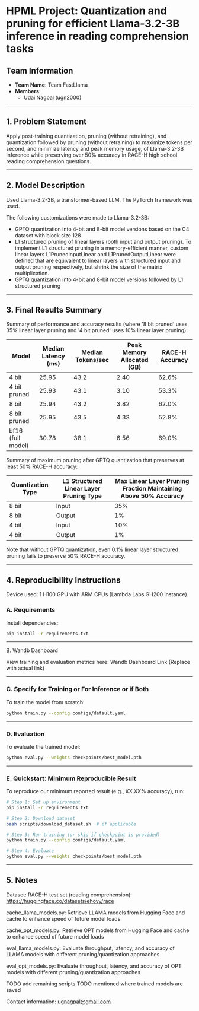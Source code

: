 # HPML Project: Quantization and pruning for efficient Llama-3.2-3B inference in reading comprehension tasks

## Team Information
- **Team Name**: Team FastLlama
- **Members**:
  - Udai Nagpal (ugn2000)

---

## 1. Problem Statement

Apply post-training quantization, pruning (without retraining), and quantization followed by pruning (without retraining) to maximize tokens per second, and minimize latency and peak memory usage, of Llama-3.2-3B inference while preserving over 50% accuracy in RACE-H high school reading comprehension questions.

---

## 2. Model Description
Used Llama-3.2-3B, a transformer-based LLM. The PyTorch framework was used.

The following customizations were made to Llama-3.2-3B:
- GPTQ quantization into 4-bit and 8-bit model versions based on the C4 dataset with block size 128
- L1 structured pruning of linear layers (both input and output pruning). To implement L1 structured pruning in a memory-efficient manner, custom linear layers L1PrunedInputLinear and L1PrunedOutputLinear were defined that are equivalent to linear layers with structured input and output pruning respectively, but shrink the size of the matrix multiplication.
- GPTQ quantization into 4-bit and 8-bit model versions followed by L1 structured pruning

---

## 3. Final Results Summary

Summary of performance and accuracy results (where '8 bit pruned' uses 35% linear layer pruning and '4 bit pruned' uses 10% linear layer pruning):

| Model              | Median Latency (ms) | Median Tokens/sec | Peak Memory Allocated (GB) | RACE-H Accuracy |
|--------------------|---------------------|-------------------|----------------------------|-----------------|
| 4 bit              | 25.95               | 43.2              | 2.40                       | 62.6%           |
| 4 bit pruned       | 25.93               | 43.1              | 3.10                       | 53.3%           |
| 8 bit              | 25.94               | 43.2              | 3.82                       | 62.0%           |
| 8 bit pruned       | 25.95               | 43.5              | 4.33                       | 52.8%           |
| bf16 (full model)  | 30.78               | 38.1              | 6.56                       | 69.0%           |

Summary of maximum pruning after GPTQ quantization that preserves at least 50% RACE-H accuracy: 

| Quantization Type | L1 Structured Linear Layer Pruning Type | Max Linear Layer Pruning Fraction Maintaining Above 50% Accuracy |
|-------------------|------------------------------------------|------------------------------------------------------------------|
| 8 bit             | Input                                    | 35%                                                              |
| 8 bit             | Output                                   | 1%                                                               |
| 4 bit             | Input                                    | 10%                                                              |
| 4 bit             | Output                                   | 1%                                                               |

Note that without GPTQ quantization, even 0.1% linear layer structured pruning fails to preserve 50% RACE-H accuracy.

---

## 4. Reproducibility Instructions

Device used: 1 H100 GPU with ARM CPUs (Lambda Labs GH200 instance).

### A. Requirements

Install dependencies:
```bash
pip install -r requirements.txt
```

---

B. Wandb Dashboard

View training and evaluation metrics here: Wandb Dashboard Link
(Replace with actual link)

---

### C. Specify for Training or For Inference or if Both 

To train the model from scratch:
```bash
python train.py --config configs/default.yaml
```

---

### D. Evaluation

To evaluate the trained model:
```bash
python eval.py --weights checkpoints/best_model.pth
```

---

### E. Quickstart: Minimum Reproducible Result

To reproduce our minimum reported result (e.g., XX.XX% accuracy), run:

```bash
# Step 1: Set up environment
pip install -r requirements.txt

# Step 2: Download dataset
bash scripts/download_dataset.sh  # if applicable

# Step 3: Run training (or skip if checkpoint is provided)
python train.py --config configs/default.yaml

# Step 4: Evaluate
python eval.py --weights checkpoints/best_model.pth
```

---

## 5. Notes

Dataset: RACE-H test set (reading comprehension): https://huggingface.co/datasets/ehovy/race

cache_llama_models.py: Retrieve LLAMA models from Hugging Face and cache to enhance speed of future model loads

cache_opt_models.py: Retrieve OPT models from Hugging Face and cache to enhance speed of future model loads

eval_llama_models.py: Evaluate throughput, latency, and accuracy of LLAMA models with different pruning/quantization approaches

eval_opt_models.py: Evaluate throughput, latency, and accuracy of OPT models with different pruning/quantization approaches

TODO add remaining scripts
TODO mentioned where trained models are saved

Contact information: ugnagpal@gmail.com

